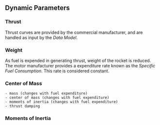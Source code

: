 ## Dynamic Parameters

### Thrust

Thrust curves are provided by the commercial manufacturer, and are handled as input by the *Data Model*.

### Weight 

As fuel is expended in generating thrust, weight of the rocket is reduced. The motor manufacturer provides a expenditure rate known as the *Specific Fuel Consumption*. This rate is considered constant. 

### Center of Mass
    - mass (changes with fuel expenditure)
    - center of mass (changes with fuel expenditure)
    - moments of inertia (changes with fuel expenditure)
    - thrust damping 
### Moments of Inertia

### 
